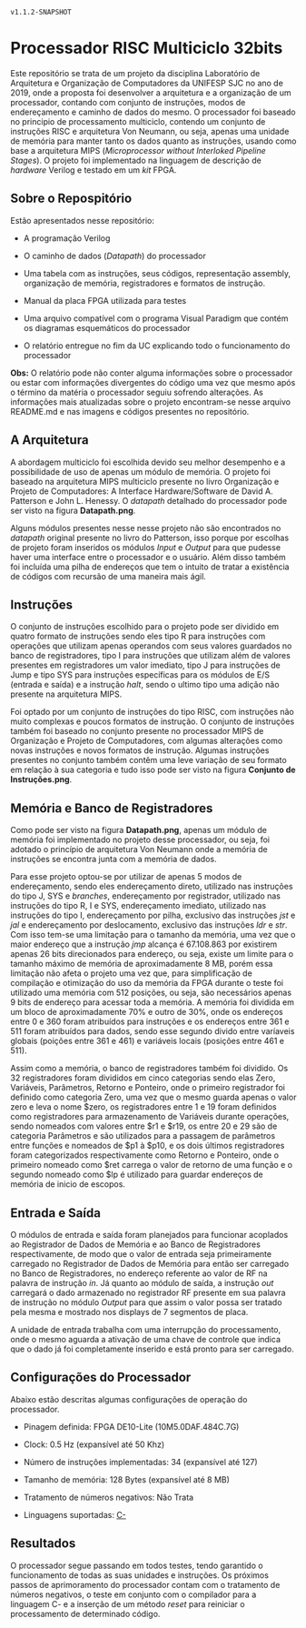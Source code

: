 `v1.1.2-SNAPSHOT`
# Processador RISC Multiciclo 32bits

Este repositório se trata de um projeto da disciplina Laboratório de Arquitetura e Organização de Computadores da UNIFESP SJC no ano de 2019, onde a proposta foi desenvolver a arquitetura e a organização de um processador, contando com conjunto de instruções, modos de endereçamento e caminho de dados do mesmo. O processador foi baseado no principio de processamento multiciclo, contendo um conjunto de instruções RISC e arquitetura Von Neumann, ou seja, apenas uma unidade de memória para manter tanto os dados quanto as instruções, usando como base a arquitetura MIPS (_Microprocessor without Interloked Pipeline Stages_). O projeto foi implementado na linguagem de descrição de _hardware_ Verilog e testado em um _kit_ FPGA.

## Sobre o Repospitório

Estão apresentados nesse repositório:
 
+ A programação Verilog
 
+ O caminho de dados (_Datapath_) do processador
 
+ Uma tabela com as instruções, seus códigos, representação assembly, organização de memória, registradores e formatos de instrução.
 
+ Manual da placa FPGA utilizada para testes
 
+ Uma arquivo compatível com o programa Visual Paradigm que contém os diagramas esquemáticos do processador
 
+ O relatório entregue no fim da UC explicando todo o funcionamento do processador

__Obs:__ O relatório pode não conter alguma informações sobre o processador ou estar com informações divergentes do código uma vez que mesmo após o término da matéria o processador seguiu sofrendo alterações. As informações mais atualizadas sobre o projeto encontram-se nesse arquivo README.md e nas imagens e códigos presentes no repositório.
 
## A Arquitetura 

 A abordagem multiciclo foi escolhida devido seu melhor desempenho e a possibilidade de uso de apenas um módulo de memória. O projeto foi baseado na arquitetura MIPS multiciclo presente no livro Organização e Projeto de Computadores: A Interface Hardware/Software de David A. Patterson e John L. Henessy. O _datapath_ detalhado do processador pode ser visto na figura __Datapath.png__.
 
Alguns módulos presentes nesse nesse projeto não são encontrados no _datapath_ original presente no livro do Patterson, isso porque por escolhas de projeto foram inseridos os módulos _Input_ e _Output_ para que pudesse haver uma interface entre o processador e o usuário. Além disso também foi incluída uma pilha de endereços que tem o intuito de tratar a existência de códigos com recursão de uma maneira mais ágil.
 
## Instruções
 
O conjunto de instruções escolhido para o projeto pode ser dividido em quatro formato de instruções sendo eles tipo R para instruções com operações que utilizam apenas operandos com seus valores guardados no banco de registradores, tipo I para instruções que utilizam além de valores presentes em registradores um valor imediato, tipo J para instruções de Jump e tipo SYS para instruções específicas para os módulos de E/S (entrada e saída) e a instrução _halt_, sendo o ultimo tipo uma adição não presente na arquitetura MIPS.

Foi optado por um conjunto de instruções do tipo RISC, com instruções não muito complexas e poucos formatos de instrução. O conjunto de instruções também foi baseado no conjunto presente no processador MIPS de Organização e Projeto de Computadores, com algumas alterações como novas instruções e novos formatos de instrução. Algumas instruções presentes no conjunto também contêm uma leve variação de seu formato em relação à sua categoria e tudo isso pode ser visto na figura __Conjunto de Instruções.png__.   

## Memória e Banco de Registradores

Como pode ser visto na figura __Datapath.png__, apenas um módulo de memória foi implementado no projeto desse processador, ou seja, foi adotado o princípio de arquitetura Von Neumann onde a memória de instruções se encontra junta com a memória de dados.

Para esse projeto optou-se por utilizar de apenas 5 modos de endereçamento, sendo eles endereçamento direto, utilizado nas instruções do tipo J, SYS e _branches_, endereçamento por registrador, utilizado nas instruções do tipo R, I e SYS, endereçamento imediato, utilizado nas instruções do tipo I, endereçamento por pilha, exclusivo das instruções _jst_ e _jal_ e endereçamento por deslocamento, exclusivo das instruções _ldr_ e _str_. Com isso tem-se uma limitação para o tamanho da memória, uma vez que o maior endereço que a instrução _jmp_ alcança é 67.108.863 por existirem apenas 26 bits direcionados para endereço, ou seja, existe um limite para o tamanho máximo de memória de aproximadamente 8 MB, porém essa limitação não afeta o projeto uma vez que, para simplificação de compilação e otimização do uso da memória da FPGA durante o teste foi utilizado uma memória com 512 posições, ou seja, são necessários apenas 9 bits de endereço para acessar toda a memória. A memória foi dividida em um bloco de aproximadamente 70\% e outro de 30\%, onde os endereços entre 0 e 360 foram atribuídos para instruções e os endereços entre 361 e 511 foram atribuídos para dados, sendo esse segundo divido entre varíaveis globais (poições entre 361 e 461) e variáveis locais (posições entre 461 e 511).

Assim como a memória, o banco de registradores também foi dividido. Os 32 registradores foram divididos em cinco categorias sendo elas Zero, Variáveis, Parâmetros, Retorno e Ponteiro, onde o primeiro registrador foi definido como categoria Zero, uma vez que o mesmo guarda apenas o valor zero e leva o nome $zero, os registradores entre 1 e 19 foram definidos como registradores para armazenamento de Variáveis durante operações, sendo nomeados com valores entre $r1 e $r19, os entre 20 e 29 são de categoria Parâmetros e são utilizados para a passagem de parâmetros entre funções e nomeados de $p1 à $p10, e os dois últimos registradores foram categorizados respectivamente como Retorno e Ponteiro, onde o primeiro nomeado como $ret carrega o valor de retorno de uma função e o segundo nomeado como $lp é utilizado para guardar endereços de memória de inicio de escopos.

## Entrada e Saída

O módulos de entrada e saída foram planejados para funcionar acoplados ao Registrador de Dados de Memória e ao Banco de Registradores respectivamente, de modo que o valor de entrada seja primeiramente carregado no Registrador de Dados de Memória para então ser carregado no Banco de Registradores, no endereço referente ao valor de RF na palavra de instrução _in_. Já quanto ao módulo de saída, a instrução _out_ carregará o dado armazenado no registrador RF presente em sua palavra de instrução no módulo _Output_ para que assim o valor possa ser tratado pela mesma e mostrado nos displays de 7 segmentos de placa.

A unidade de entrada trabalha com uma interrupção do processamento, onde o mesmo aguarda a ativação de uma chave de controle que indica que o dado já foi completamente inserido e está pronto para ser carregado.

## Configurações do Processador

Abaixo estão descritas algumas configurações de operação do processador.

+ Pinagem definida: FPGA DE10-Lite (10M5.0DAF.484C.7G)

+ Clock: 0.5 Hz (expansível até 50 Khz)

+ Número de instruções implementadas: 34 (expansível até 127)

+ Tamanho de memória: 128 Bytes (expansível até 8 MB)

+ Tratamento de números negativos: Não Trata

+ Linguagens suportadas: [C-](https://github.com/AndrewCampos/CompiladorC-)

## Resultados

O processador segue passando em todos testes, tendo garantido o funcionamento de todas as suas unidades e instruções. Os próximos passos de aprimoramento do processador contam com o tratamento de números negativos, o teste em conjunto com o compilador para a linguagem C- e a inserção de um método _reset_ para reiniciar o processamento de determinado código.



